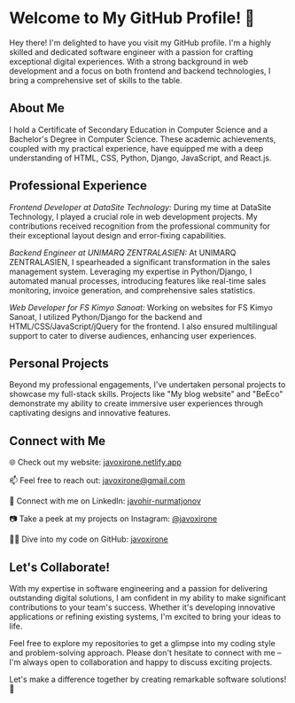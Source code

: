# Welcome to My GitHub Profile! 👋

Hey there! I'm delighted to have you visit my GitHub profile. I'm a highly skilled and dedicated software engineer with a passion for crafting exceptional digital experiences. With a strong background in web development and a focus on both frontend and backend technologies, I bring a comprehensive set of skills to the table.

## About Me

I hold a Certificate of Secondary Education in Computer Science and a Bachelor's Degree in Computer Science. These academic achievements, coupled with my practical experience, have equipped me with a deep understanding of HTML, CSS, Python, Django, JavaScript, and React.js.

## Professional Experience

*Frontend Developer at DataSite Technology:* During my time at DataSite Technology, I played a crucial role in web development projects. My contributions received recognition from the professional community for their exceptional layout design and error-fixing capabilities.

*Backend Engineer at UNIMARQ ZENTRALASIEN:* At UNIMARQ ZENTRALASIEN, I spearheaded a significant transformation in the sales management system. Leveraging my expertise in Python/Django, I automated manual processes, introducing features like real-time sales monitoring, invoice generation, and comprehensive sales statistics.

*Web Developer for FS Kimyo Sanoat:* Working on websites for FS Kimyo Sanoat, I utilized Python/Django for the backend and HTML/CSS/JavaScript/jQuery for the frontend. I also ensured multilingual support to cater to diverse audiences, enhancing user experiences.

## Personal Projects

Beyond my professional engagements, I've undertaken personal projects to showcase my full-stack skills. Projects like "My blog website" and "BeEco" demonstrate my ability to create immersive user experiences through captivating designs and innovative features.

## Connect with Me

🌐 Check out my website: [javoxirone.netlify.app](https://javoxirone.netlify.app)

📫 Feel free to reach out: [javoxirone@gmail.com](mailto:javoxirone@gmail.com)

🔗 Connect with me on LinkedIn: [javohir-nurmatjonov](https://www.linkedin.com/in/javohir-nurmatjonov)

📷 Take a peek at my projects on Instagram: [@javoxirone](https://www.instagram.com/javoxirone)

👨‍💻 Dive into my code on GitHub: [javoxirone](https://github.com/javoxirone)

## Let's Collaborate!

With my expertise in software engineering and a passion for delivering outstanding digital solutions, I am confident in my ability to make significant contributions to your team's success. Whether it's developing innovative applications or refining existing systems, I'm excited to bring your ideas to life.

Feel free to explore my repositories to get a glimpse into my coding style and problem-solving approach. Please don't hesitate to connect with me – I'm always open to collaboration and happy to discuss exciting projects.

Let's make a difference together by creating remarkable software solutions! 🚀
